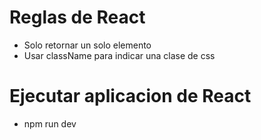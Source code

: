 # Reglas de React
- Solo retornar un solo elemento
- Usar className para indicar una clase de css

# Ejecutar aplicacion de React
- npm run dev